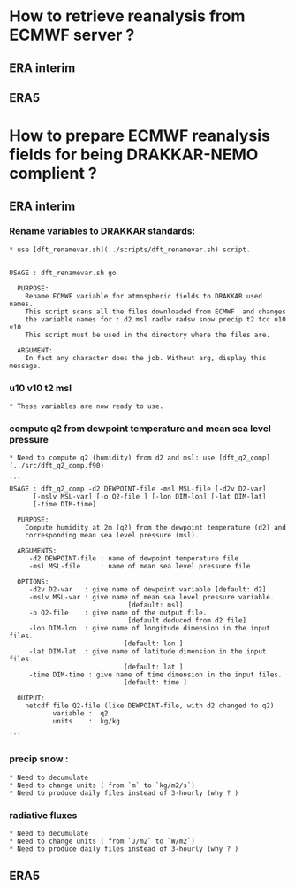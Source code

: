 # How to retrieve reanalysis from ECMWF server ?
## ERA interim
## ERA5

# How to prepare ECMWF reanalysis fields for being DRAKKAR-NEMO complient ?
## ERA interim
###  Rename variables to DRAKKAR standards:
    * use [dft_renamevar.sh](../scripts/dft_renamevar.sh) script.

   ```

   USAGE : dft_renamevar.sh go 

     PURPOSE:
       Rename ECMWF variable for atmospheric fields to DRAKKAR used names.
       This script scans all the files downloaded from ECMWF  and changes 
       the variable names for : d2 msl radlw radsw snow precip t2 tcc u10 v10
       This script must be used in the directory where the files are.

     ARGUMENT:
       In fact any character does the job. Without arg, display this message.

   ```

###  u10 v10 t2 msl
    * These variables are now ready to use.
 
### compute q2 from dewpoint temperature and mean sea level pressure  
    * Need to compute q2 (humidity) from d2 and msl: use [dft_q2_comp](../src/dft_q2_comp.f90)

    ```
    USAGE : dft_q2_comp -d2 DEWPOINT-file -msl MSL-file [-d2v D2-var]
          [-mslv MSL-var] [-o Q2-file ] [-lon DIM-lon] [-lat DIM-lat]
          [-time DIM-time]
 
      PURPOSE: 
        Compute humidity at 2m (q2) from the dewpoint temperature (d2) and 
        corresponding mean sea level pressure (msl).
 
      ARGUMENTS:
         -d2 DEWPOINT-file : name of dewpoint temperature file
         -msl MSL-file     : name of mean sea level pressure file
 
      OPTIONS:
         -d2v D2-var   : give name of dewpoint variable [default: d2]
         -mslv MSL-var : give name of mean sea level pressure variable.
                                  [default: msl]
         -o Q2-file    : give name of the output file.
                                  [default deduced from d2 file]
         -lon DIM-lon  : give name of longitude dimension in the input files. 
                                 [default: lon ]
         -lat DIM-lat  : give name of latitude dimension in the input files. 
                                 [default: lat ]
         -time DIM-time : give name of time dimension in the input files. 
                                 [default: time ]
 
      OUTPUT:
        netcdf file Q2-file (like DEWPOINT-file, with d2 changed to q2)
               variable :  q2 
               units    :  kg/kg 

    ```

### precip snow :
    * Need to decumulate   
    * Need to change units ( from `m` to `kg/m2/s`)
    * Need to produce daily files instead of 3-hourly (why ? )

### radiative fluxes
    * Need to decumulate   
    * Need to change units ( from `J/m2` to `W/m2`)
    * Need to produce daily files instead of 3-hourly (why ? )
  
## ERA5
